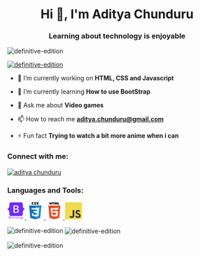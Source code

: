 <h1 align="center">Hi 👋, I'm Aditya Chunduru</h1>
<h3 align="center">Learning about technology is enjoyable</h3>

<p align="left"> <img src="https://komarev.com/ghpvc/?username=definitive-edition&label=Profile%20views&color=0e75b6&style=flat" alt="definitive-edition" /> </p>

<p align="left"> <a href="https://github.com/ryo-ma/github-profile-trophy"><img src="https://github-profile-trophy.vercel.app/?username=definitive-edition" alt="definitive-edition" /></a> </p>

- 🔭 I’m currently working on **HTML, CSS and Javascript**

- 🌱 I’m currently learning **How to use BootStrap**

- 💬 Ask me about **Video games**

- 📫 How to reach me **aditya.chunduru@gmail.com**

- ⚡ Fun fact **Trying to watch a bit more anime when i can**

<h3 align="left">Connect with me:</h3>
<p align="left">
<a href="www.linkedin.com/in/aditya-chunduru-7300b9269" target="blank"><img align="center" alt="aditya chunduru" height="30" width="40" /></a>
</p>

<h3 align="left">Languages and Tools:</h3>
<p align="left"> <a href="https://getbootstrap.com" target="_blank" rel="noreferrer"> <img src="https://raw.githubusercontent.com/devicons/devicon/master/icons/bootstrap/bootstrap-plain-wordmark.svg" alt="bootstrap" width="40" height="40"/> </a> <a href="https://www.w3schools.com/css/" target="_blank" rel="noreferrer"> <img src="https://raw.githubusercontent.com/devicons/devicon/master/icons/css3/css3-original-wordmark.svg" alt="css3" width="40" height="40"/> </a> <a href="https://www.w3.org/html/" target="_blank" rel="noreferrer"> <img src="https://raw.githubusercontent.com/devicons/devicon/master/icons/html5/html5-original-wordmark.svg" alt="html5" width="40" height="40"/> </a> <a href="https://developer.mozilla.org/en-US/docs/Web/JavaScript" target="_blank" rel="noreferrer"> <img src="https://raw.githubusercontent.com/devicons/devicon/master/icons/javascript/javascript-original.svg" alt="javascript" width="40" height="40"/> </a> </p>

<p><img align="left" src="https://github-readme-stats.vercel.app/api/top-langs?username=definitive-edition&show_icons=true&locale=en&layout=compact" alt="definitive-edition" /></p>

<p>&nbsp;<img align="center" src="https://github-readme-stats.vercel.app/api?username=definitive-edition&show_icons=true&locale=en" alt="definitive-edition" /></p>

<p><img align="center" src="https://github-readme-streak-stats.herokuapp.com/?user=definitive-edition&" alt="definitive-edition" /></p>


